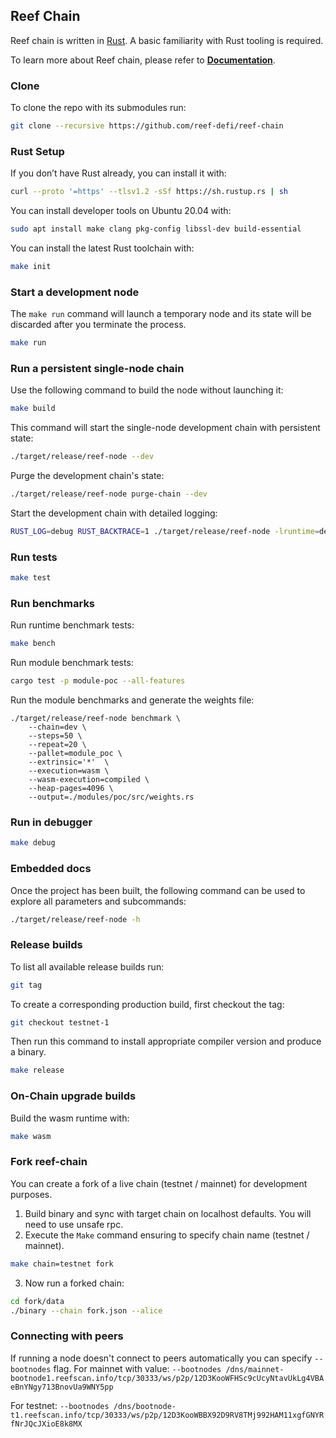 ## Reef Chain
Reef chain is written in [Rust](https://www.rust-lang.org/). A basic familiarity with Rust tooling is required.

To learn more about Reef chain, please refer to **[Documentation](https://docs.reef.io/)**.

### Clone
To clone the repo with its submodules run:
```bash
git clone --recursive https://github.com/reef-defi/reef-chain
```

### Rust Setup

If you don’t have Rust already, you can install it with:
```bash
curl --proto '=https' --tlsv1.2 -sSf https://sh.rustup.rs | sh
```

You can install developer tools on Ubuntu 20.04 with:
```bash
sudo apt install make clang pkg-config libssl-dev build-essential
```

You can install the latest Rust toolchain with:
```bash
make init
```

### Start a development node

The `make run` command will launch a temporary node and its state will be discarded after you terminate the process.
```bash
make run
```

### Run a persistent single-node chain

Use the following command to build the node without launching it:

```bash
make build
```

This command will start the single-node development chain with persistent state:

```bash
./target/release/reef-node --dev
```

Purge the development chain's state:

```bash
./target/release/reef-node purge-chain --dev
```

Start the development chain with detailed logging:

```bash
RUST_LOG=debug RUST_BACKTRACE=1 ./target/release/reef-node -lruntime=debug --dev
```

### Run tests

```bash
make test
```

### Run benchmarks

Run runtime benchmark tests:
```bash
make bench
```

Run module benchmark tests:
```bash
cargo test -p module-poc --all-features
```

Run the module benchmarks and generate the weights file:
```
./target/release/reef-node benchmark \
    --chain=dev \
    --steps=50 \
    --repeat=20 \
    --pallet=module_poc \
    --extrinsic='*'  \
    --execution=wasm \
    --wasm-execution=compiled \
    --heap-pages=4096 \
    --output=./modules/poc/src/weights.rs
```

### Run in debugger

```bash
make debug
```

### Embedded docs

Once the project has been built, the following command can be used to explore all parameters and subcommands:

```bash
./target/release/reef-node -h
```

### Release builds

To list all available release builds run:
```bash
git tag
```

To create a corresponding production build, first checkout the tag:
```bash
git checkout testnet-1
```

Then run this command to install appropriate compiler version and produce a binary.
```bash
make release
```

### On-Chain upgrade builds

Build the wasm runtime with:
```bash
make wasm
```

### Fork reef-chain

You can create a fork of a live chain (testnet / mainnet) for development purposes.

1) Build binary and sync with target chain on localhost defaults. You will need to use unsafe rpc.
2) Execute the `Make` command ensuring to specify chain name (testnet / mainnet).
```bash
make chain=testnet fork
```
3) Now run a forked chain:
```bash
cd fork/data
./binary --chain fork.json --alice
```

### Connecting with peers
If running a node doesn't connect to peers automatically you can specify `-- bootnodes` flag. For mainnet with value:
`--bootnodes /dns/mainnet-bootnode1.reefscan.info/tcp/30333/ws/p2p/12D3KooWFHSc9cUcyNtavUkLg4VBAeBnYNgy713BnovUa9WNY5pp`

For testnet:
`--bootnodes /dns/bootnode-t1.reefscan.info/tcp/30333/ws/p2p/12D3KooWBBX92D9RV8TMj992HAM11xgfGNYRfNrJQcJXioE8k8MX`
